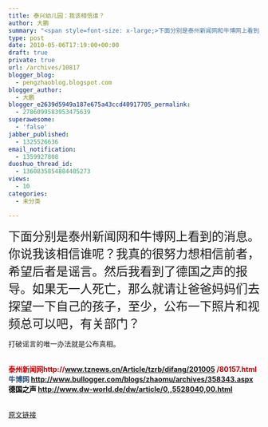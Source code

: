 ```yaml
---
title: 泰兴幼儿园：我该相信谁？
author: 大鹏
summary: "<span style=font-size: x-large;>下面分别是泰州新闻网和牛博网上看到的消息。你说我该相信谁呢？我真的很努力想相信前者，希望后者是谣言。然后我看到了德国之声的报导。如果无一人死亡，那么就请让爸爸妈妈们去探望一下自己的孩子，至少，公布一下照片和视频总可以吧，有关部门？</span>"
type: post
date: 2010-05-06T17:19:00+00:00
draft: true
private: true
url: /archives/10817
blogger_blog:
  - pengzhaoblog.blogspot.com
blogger_author:
  - 大鹏
blogger_e2639d5949a187e675a43ccd40917705_permalink:
  - 2786099583953475639
superawesome:
  - 'false'
jabber_published:
  - 1325526636
email_notification:
  - 1359927808
duoshuo_thread_id:
  - 1360835854884405273
views:
  - 10
categories:
  - 未分类

---
```

<span style="font-size: x-large;">下面分别是泰州新闻网和牛博网上看到的消息。你说我该相信谁呢？我真的很努力想相信前者，希望后者是谣言。然后我看到了德国之声的报导。如果无一人死亡，那么就请让爸爸妈妈们去探望一下自己的孩子，至少，公布一下照片和视频总可以吧，有关部门？</span>

打破谣言的唯一办法就是公布真相。
  
<br style="color: #c00000;" /><span style="font-weight: bold; color: #c00000;">泰州新闻网http://www.tznews.cn/Article/tzrb/difang/201005 /80157.html</span><br style="color: #c00000;" /><span style="font-weight: bold; color: #1f497d;">牛博网 http://www.bullogger.com/blogs/zhaomu/archives/358343.aspx</span><br style="color: #1f497d;" /><span style="font-weight: bold; color: #000000;">德国之声 http://www.dw-world.de/dw/article/0,,5528040,00.html</span><br style="color: #000000;" /><br style="color: #000000;" />

[原文链接](http://dapengde.com/archives/10817)

